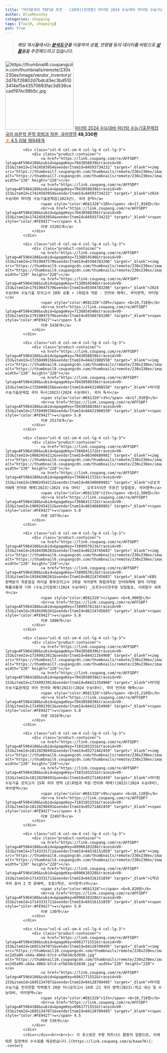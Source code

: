 ```yaml
---
title: "마더텅국어 TOP10 추천 - [20대][전연령] 마더텅 2024 수능대비 마더텅 수능기출문제집 국어 비문학 문학 화법과 작문, 국어영역"
author: BlueMoonSky
categories: shopping
tags: [Top10, shopping]
pin: true
---
```


> ##### 해당 게시물에서는 [**분석도구**](https://itemscout.io/)를 이용하여 **성별**, **연령별** 등의 데이터를 바탕으로 [**상품**](https://link.coupang.com/a/baae76)들을 추천해드리고 있습니다.
<div class="container"><div class="row">
            <div class="col-6 col-sm-4 col-lg-4 col-lg-3">
                <div class="product-container">
                    <a href="https://link.coupang.com/re/AFFSDP?lptag=AF5964186&subid=&pageKey=7411459952&traceid=V0-153&itemId=19204388346&vendorItemId=86263416136" target="_blank"><img src="https://thumbnail6.coupangcdn.com/thumbnails/remote/230x230ex/image/vendor_inventory/2d76/f28802d7bdcd3ec3bd5103414ef5e43570683fac3d536cecad197ec98b5c.jpg" alt="https://thumbnail6.coupangcdn.com/thumbnails/remote/230x230ex/image/vendor_inventory/2d76/f28802d7bdcd3ec3bd5103414ef5e43570683fac3d536cecad197ec98b5c.jpg" width="220" height="220"></a>
                    <a href="https://link.coupang.com/re/AFFSDP?lptag=AF5964186&subid=&pageKey=7411459952&traceid=V0-153&itemId=19204388346&vendorItemId=86263416136" target="_blank">마더텅 2024 수능대비 마더텅 수능기출문제집 국어 비문학 문학 화법과 작문, 국어영역</a>
                    <span style="color:#E61328"></span> <b>48,330원</b>
                    <br><a href="https://link.coupang.com/re/AFFSDP?lptag=AF5964186&subid=&pageKey=7411459952&traceid=V0-153&itemId=19204388346&vendorItemId=86263416136" target="_blank"><span style="color:#FE9427">★</span> 4.5
                    리뷰 16948개</a>
                </div>
            </div>
            
            <div class="col-6 col-sm-4 col-lg-4 col-lg-3">
                <div class="product-container">
                    <a href="https://link.coupang.com/re/AFFSDP?lptag=AF5964186&subid=&pageKey=7043058839&traceid=V0-153&itemId=17424583954&vendorItemId=84593734232" target="_blank"><img src="https://thumbnail7.coupangcdn.com/thumbnails/remote/230x230ex/image/rs_quotation_api/zmpdvmj1/a2bd8a04acd548e38e32e6d4ab645f63.jpg" alt="https://thumbnail7.coupangcdn.com/thumbnails/remote/230x230ex/image/rs_quotation_api/zmpdvmj1/a2bd8a04acd548e38e32e6d4ab645f63.jpg" width="220" height="220"></a>
                    <a href="https://link.coupang.com/re/AFFSDP?lptag=AF5964186&subid=&pageKey=7043058839&traceid=V0-153&itemId=17424583954&vendorItemId=84593734232" target="_blank">2024 수능대비 마더텅 수능기출문제집(2023년), 국어 문학</a>
                    <span style="color:#E61328">18%</span> <b>17,910원</b>
                    <br><a href="https://link.coupang.com/re/AFFSDP?lptag=AF5964186&subid=&pageKey=7043058839&traceid=V0-153&itemId=17424583954&vendorItemId=84593734232" target="_blank"><span style="color:#FE9427">★</span> 4.5
                    리뷰 15202개</a>
                </div>
            </div>
            
            <div class="col-6 col-sm-4 col-lg-4 col-lg-3">
                <div class="product-container">
                    <a href="https://link.coupang.com/re/AFFSDP?lptag=AF5964186&subid=&pageKey=7138854540&traceid=V0-153&itemId=17919047579&vendorItemId=85504783206" target="_blank"><img src="https://thumbnail9.coupangcdn.com/thumbnails/remote/230x230ex/image/vendor_inventory/266e/92860d14b39465932e1c2694ac2b289a87dd7fef057df8022eb1a7d9d053.png" alt="https://thumbnail9.coupangcdn.com/thumbnails/remote/230x230ex/image/vendor_inventory/266e/92860d14b39465932e1c2694ac2b289a87dd7fef057df8022eb1a7d9d053.png" width="220" height="220"></a>
                    <a href="https://link.coupang.com/re/AFFSDP?lptag=AF5964186&subid=&pageKey=7138854540&traceid=V0-153&itemId=17919047579&vendorItemId=85504783206" target="_blank">2024 수능대비 수능기출 모의고사 28회 공통 + (화법과 작문 · 언어와 매체), 국어영역, 마더텅</a>
                    <span style="color:#E61328">20%</span> <b>19,710원</b>
                    <br><a href="https://link.coupang.com/re/AFFSDP?lptag=AF5964186&subid=&pageKey=7138854540&traceid=V0-153&itemId=17919047579&vendorItemId=85504783206" target="_blank"><span style="color:#FE9427">★</span> 5.0
                    리뷰 5436개</a>
                </div>
            </div>
            
            <div class="col-6 col-sm-4 col-lg-4 col-lg-3">
                <div class="product-container">
                    <a href="https://link.coupang.com/re/AFFSDP?lptag=AF5964186&subid=&pageKey=7043058839&traceid=V0-153&itemId=17250490156&vendorItemId=84421908550" target="_blank"><img src="https://thumbnail8.coupangcdn.com/thumbnails/remote/230x230ex/image/vendor_inventory/f221/270d6e5f36bd10985855b239558c67a3eca5d611d29bd626ed5206175eee.png" alt="https://thumbnail8.coupangcdn.com/thumbnails/remote/230x230ex/image/vendor_inventory/f221/270d6e5f36bd10985855b239558c67a3eca5d611d29bd626ed5206175eee.png" width="220" height="220"></a>
                    <a href="https://link.coupang.com/re/AFFSDP?lptag=AF5964186&subid=&pageKey=7043058839&traceid=V0-153&itemId=17250490156&vendorItemId=84421908550" target="_blank">마더텅 수능기출문제집 국어 독서(2023)(2024 수능대비), 국어 독서</a>
                    <span style="color:#E61328">3%</span> <b>17,910원</b>
                    <br><a href="https://link.coupang.com/re/AFFSDP?lptag=AF5964186&subid=&pageKey=7043058839&traceid=V0-153&itemId=17250490156&vendorItemId=84421908550" target="_blank"><span style="color:#FE9427">★</span> 5.0
                    리뷰 25174개</a>
                </div>
            </div>
            
            <div class="col-6 col-sm-4 col-lg-4 col-lg-3">
                <div class="product-container">
                    <a href="https://link.coupang.com/re/AFFSDP?lptag=AF5964186&subid=&pageKey=7368641172&traceid=V0-153&itemId=19002454212&vendorItemId=80340689981" target="_blank"><img src="https://thumbnail6.coupangcdn.com/thumbnails/remote/230x230ex/image/vendor_inventory/b92f/9e41e416251e16a16483440557683de05278ebdec1d7abb5d0a2868d7220.jpg" alt="https://thumbnail6.coupangcdn.com/thumbnails/remote/230x230ex/image/vendor_inventory/b92f/9e41e416251e16a16483440557683de05278ebdec1d7abb5d0a2868d7220.jpg" width="220" height="220"></a>
                    <a href="https://link.coupang.com/re/AFFSDP?lptag=AF5964186&subid=&pageKey=7368641172&traceid=V0-153&itemId=19002454212&vendorItemId=80340689981" target="_blank">상상국어N제 언어와 매체(2023)(2024 수능 대비) _ 오후3시이전 주문건 당일발송, 국어영역</a>
                    <span style="color:#E61328">21%</span> <b>13,500원</b>
                    <br><a href="https://link.coupang.com/re/AFFSDP?lptag=AF5964186&subid=&pageKey=7368641172&traceid=V0-153&itemId=19002454212&vendorItemId=80340689981" target="_blank"><span style="color:#FE9427">★</span> 5.0
                    리뷰 107개</a>
                </div>
            </div>
            
            <div class="col-6 col-sm-4 col-lg-4 col-lg-3">
                <div class="product-container">
                    <a href="https://link.coupang.com/re/AFFSDP?lptag=AF5964186&subid=&pageKey=7389957613&traceid=V0-153&itemId=19104306261&vendorItemId=86224745683" target="_blank"><img src="https://thumbnail6.coupangcdn.com/thumbnails/remote/230x230ex/image/vendor_inventory/ce7c/9fce79c0dc7dc5f8b43ddfa371ae95b0867c1f185c73f664f78d73d5fcda.jpg" alt="https://thumbnail6.coupangcdn.com/thumbnails/remote/230x230ex/image/vendor_inventory/ce7c/9fce79c0dc7dc5f8b43ddfa371ae95b0867c1f185c73f664f78d73d5fcda.jpg" width="220" height="220"></a>
                    <a href="https://link.coupang.com/re/AFFSDP?lptag=AF5964186&subid=&pageKey=7389957613&traceid=V0-153&itemId=19104306261&vendorItemId=86224745683" target="_blank">EBS 완벽분석 최종점검 파이널 봉투모의고사 3회분 국어영역 화법과작문 언어와매체 영어 미적분 확률과통계 기하 (수능고지정복)(2024 수능대비) _오후3시이전주문 당일발송, 사회탐구 세계사</a>
                    <span style="color:#E61328"></span> <b>9,900원</b>
                    <br><a href="https://link.coupang.com/re/AFFSDP?lptag=AF5964186&subid=&pageKey=7389957613&traceid=V0-153&itemId=19104306261&vendorItemId=86224745683" target="_blank"><span style="color:#FE9427">★</span> 5.0
                    리뷰 1808개</a>
                </div>
            </div>
            
            <div class="col-6 col-sm-4 col-lg-4 col-lg-3">
                <div class="product-container">
                    <a href="https://link.coupang.com/re/AFFSDP?lptag=AF5964186&subid=&pageKey=7043058839&traceid=V0-153&itemId=17249923913&vendorItemId=84421354960" target="_blank"><img src="https://thumbnail7.coupangcdn.com/thumbnails/remote/230x230ex/image/vendor_inventory/fabd/96641f4606a76c35748b3c8040422b58eac7eeef1f45422f5e0499ccf5c2.png" alt="https://thumbnail7.coupangcdn.com/thumbnails/remote/230x230ex/image/vendor_inventory/fabd/96641f4606a76c35748b3c8040422b58eac7eeef1f45422f5e0499ccf5c2.png" width="220" height="220"></a>
                    <a href="https://link.coupang.com/re/AFFSDP?lptag=AF5964186&subid=&pageKey=7043058839&traceid=V0-153&itemId=17249923913&vendorItemId=84421354960" target="_blank">마더텅 수능기출문제집 국어 언어와 매체(2023)(2024 수능대비), 국어 언어와 매체</a>
                    <span style="color:#E61328">18%</span> <b>15,210원</b>
                    <br><a href="https://link.coupang.com/re/AFFSDP?lptag=AF5964186&subid=&pageKey=7043058839&traceid=V0-153&itemId=17249923913&vendorItemId=84421354960" target="_blank"><span style="color:#FE9427">★</span> 5.0
                    리뷰 1818개</a>
                </div>
            </div>
            
            <div class="col-6 col-sm-4 col-lg-4 col-lg-3">
                <div class="product-container">
                    <a href="https://link.coupang.com/re/AFFSDP?lptag=AF5964186&subid=&pageKey=7183103151&traceid=V0-153&itemId=18120290491&vendorItemId=85271462459" target="_blank"><img src="https://thumbnail6.coupangcdn.com/thumbnails/remote/230x230ex/image/rs_quotation_api/v1v0wufw/1d352f417fff410b85b6ae15cb498065.jpg" alt="https://thumbnail6.coupangcdn.com/thumbnails/remote/230x230ex/image/rs_quotation_api/v1v0wufw/1d352f417fff410b85b6ae15cb498065.jpg" width="220" height="220"></a>
                    <a href="https://link.coupang.com/re/AFFSDP?lptag=AF5964186&subid=&pageKey=7183103151&traceid=V0-153&itemId=18120290491&vendorItemId=85271462459" target="_blank">마더텅 수능기출 모의고사 15회 국어 영역 LE(화법과 작문·언어와 매체)(2023)(2024 수능대비), 국어영역</a>
                    <span style="color:#E61328">9%</span> <b>16,110원</b>
                    <br><a href="https://link.coupang.com/re/AFFSDP?lptag=AF5964186&subid=&pageKey=7183103151&traceid=V0-153&itemId=18120290491&vendorItemId=85271462459" target="_blank"><span style="color:#FE9427">★</span> 4.5
                    리뷰 32497개</a>
                </div>
            </div>
            
            <div class="col-6 col-sm-4 col-lg-4 col-lg-3">
                <div class="product-container">
                    <a href="https://link.coupang.com/re/AFFSDP?lptag=AF5964186&subid=&pageKey=6996610328&traceid=V0-153&itemId=17143331711&vendorItemId=84316151859" target="_blank"><img src="https://thumbnail8.coupangcdn.com/thumbnails/remote/230x230ex/image/vendor_inventory/2ca3/03d91ecb990efbcac12ae13f36d9798aab55ae974909d98b2cacad0669c2.png" alt="https://thumbnail8.coupangcdn.com/thumbnails/remote/230x230ex/image/vendor_inventory/2ca3/03d91ecb990efbcac12ae13f36d9798aab55ae974909d98b2cacad0669c2.png" width="220" height="220"></a>
                    <a href="https://link.coupang.com/re/AFFSDP?lptag=AF5964186&subid=&pageKey=6996610328&traceid=V0-153&itemId=17143331711&vendorItemId=84316151859" target="_blank">1학년 국어 준비 2 첫 문해력, 초등1학년, 서사원주니어</a>
                    <span style="color:#E61328"></span> <b>8,820원</b>
                    <br><a href="https://link.coupang.com/re/AFFSDP?lptag=AF5964186&subid=&pageKey=6996610328&traceid=V0-153&itemId=17143331711&vendorItemId=84316151859" target="_blank"><span style="color:#FE9427">★</span> 5.0
                    리뷰 130개</a>
                </div>
            </div>
            
            <div class="col-6 col-sm-4 col-lg-4 col-lg-3">
                <div class="product-container">
                    <a href="https://link.coupang.com/re/AFFSDP?lptag=AF5964186&subid=&pageKey=6961771552&traceid=V0-153&itemId=16951347071&vendorItemId=84128709495" target="_blank"><img src="https://thumbnail10.coupangcdn.com/thumbnails/remote/230x230ex/image/retail/images/6563010861199266-ec2d5a09-c64a-406d-b7cd-efb634cb3030.jpg" alt="https://thumbnail10.coupangcdn.com/thumbnails/remote/230x230ex/image/retail/images/6563010861199266-ec2d5a09-c64a-406d-b7cd-efb634cb3030.jpg" width="220" height="220"></a>
                    <a href="https://link.coupang.com/re/AFFSDP?lptag=AF5964186&subid=&pageKey=6961771552&traceid=V0-153&itemId=16951347071&vendorItemId=84128709495" target="_blank">마더텅 수능기출 전국연합 학력평가 20분 미니모의고사 24회 고1 국어 영역(2023):학교 내신 및 수능대비, 국어영역</a>
                    <span style="color:#E61328">11%</span> <b>10,710원</b>
                    <br><a href="https://link.coupang.com/re/AFFSDP?lptag=AF5964186&subid=&pageKey=6961771552&traceid=V0-153&itemId=16951347071&vendorItemId=84128709495" target="_blank"><span style="color:#FE9427">★</span> 4.5
                    리뷰 536개</a>
                </div>
            </div>
            </div></div><br><br>[👉 이 포스팅은 쿠팡 파트너스 활동의 일환으로, 이에 따른 일정액의 수수료를 제공받습니다.](https://link.coupang.com/a/baae76){: .center}
